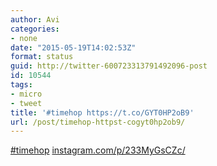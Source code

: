 ```yaml
---
author: Avi
categories:
- none
date: "2015-05-19T14:02:53Z"
format: status
guid: http://twitter-600723313791492096-post
id: 10544
tags:
- micro
- tweet
title: '#timehop https://t.co/GYT0HP2oB9'
url: /post/timehop-httpst-cogyt0hp2ob9/
---
```

[#timehop](http://twitter.com/search?q=%23timehop) [instagram.com/p/233MyGsCZc/](https://instagram.com/p/233MyGsCZc/)